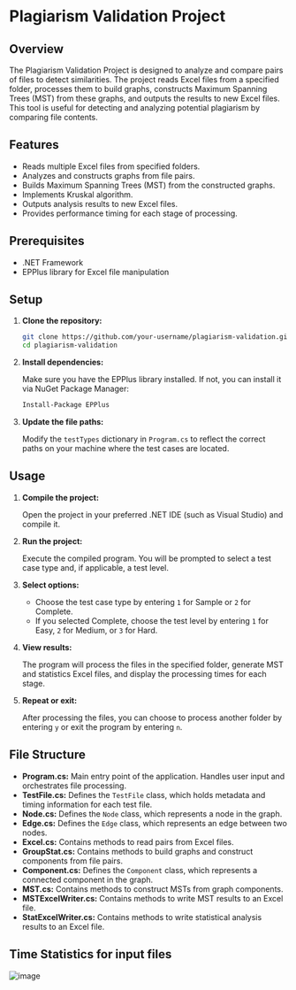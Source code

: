# Plagiarism Validation Project

## Overview

The Plagiarism Validation Project is designed to analyze and compare pairs of files to detect similarities. The project reads Excel files from a specified folder, processes them to build graphs, constructs Maximum Spanning Trees (MST) from these graphs, and outputs the results to new Excel files. This tool is useful for detecting and analyzing potential plagiarism by comparing file contents.

## Features

- Reads multiple Excel files from specified folders.
- Analyzes and constructs graphs from file pairs.
- Builds Maximum Spanning Trees (MST) from the constructed graphs.
- Implements Kruskal algorithm.
- Outputs analysis results to new Excel files.
- Provides performance timing for each stage of processing.

## Prerequisites

- .NET Framework
- EPPlus library for Excel file manipulation

## Setup

1. **Clone the repository:**

    ```bash
    git clone https://github.com/your-username/plagiarism-validation.git
    cd plagiarism-validation
    ```

2. **Install dependencies:**

    Make sure you have the EPPlus library installed. If not, you can install it via NuGet Package Manager:

    ```bash
    Install-Package EPPlus
    ```

3. **Update the file paths:**

    Modify the `testTypes` dictionary in `Program.cs` to reflect the correct paths on your machine where the test cases are located.

## Usage

1. **Compile the project:**

    Open the project in your preferred .NET IDE (such as Visual Studio) and compile it.

2. **Run the project:**

    Execute the compiled program. You will be prompted to select a test case type and, if applicable, a test level.

3. **Select options:**

    - Choose the test case type by entering `1` for Sample or `2` for Complete.
    - If you selected Complete, choose the test level by entering `1` for Easy, `2` for Medium, or `3` for Hard.

4. **View results:**

    The program will process the files in the specified folder, generate MST and statistics Excel files, and display the processing times for each stage.

5. **Repeat or exit:**

    After processing the files, you can choose to process another folder by entering `y` or exit the program by entering `n`.

## File Structure

- **Program.cs:** Main entry point of the application. Handles user input and orchestrates file processing.
- **TestFile.cs:** Defines the `TestFile` class, which holds metadata and timing information for each test file.
- **Node.cs:** Defines the `Node` class, which represents a node in the graph.
- **Edge.cs:** Defines the `Edge` class, which represents an edge between two nodes.
- **Excel.cs:** Contains methods to read pairs from Excel files.
- **GroupStat.cs:** Contains methods to build graphs and construct components from file pairs.
- **Component.cs:** Defines the `Component` class, which represents a connected component in the graph.
- **MST.cs:** Contains methods to construct MSTs from graph components.
- **MSTExcelWriter.cs:** Contains methods to write MST results to an Excel file.
- **StatExcelWriter.cs:** Contains methods to write statistical analysis results to an Excel file.

## Time Statistics for input files
![image](https://github.com/rana430/Plagiarism-Validation/assets/77112808/9b9fbd2b-4732-4765-9e28-100a201b2343)


